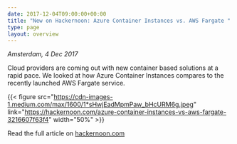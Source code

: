 ```yaml
---
date: 2017-12-04T09:00:00+00:00
title: "New on Hackernoon: Azure Container Instances vs. AWS Fargate "
type: page
layout: overview
---
```

*Amsterdam, 4 Dec 2017*

Cloud providers are coming out with new container based solutions at a rapid pace. We looked at how
Azure Container Instances compares to the recently launched AWS Fargate service.

{{< figure src="https://cdn-images-1.medium.com/max/1600/1*sHwjEadMpmPaw_bHcURM6g.jpeg" link="https://hackernoon.com/azure-container-instances-vs-aws-fargate-3216607f63f4" width="50%" >}}

Read the full article on [hackernoon.com](https://hackernoon.com/azure-container-instances-vs-aws-fargate-3216607f63f4)

<!--more-->
